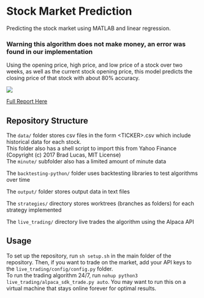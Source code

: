 # Stock Market Prediction
Predicting the stock market using MATLAB and linear regression. 

### Warning this algorithm does not make money, an error was found in our implementation 

Using the opening price, high price, and low price of a stock over two weeks, as well as the current stock opening price, this model predicts the closing price of that stock with about 80% accuracy.

![](https://github.com/intermezzio/stock-market-prediction/blob/matlab_original_algorithm/output/jnug_gains.png)

[Full Report Here](https://docs.google.com/document/d/1L3u5gKNvpuLp4S4-yjCEbRjHrwH91EEyRn_v-18-4_s/edit?usp=sharing)

## Repository Structure
The `data/` folder stores csv files in the form \<TICKER\>.csv which include historical data for each stock.\
This folder also has a shell script to import this from Yahoo Finance (Copyright (c) 2017 Brad Lucas, MIT License) \
The `minute/` subfolder also has a limited amount of minute data
  
The `backtesting-python/` folder uses backtesting libraries to test algorithms over time

The `output/` folder stores output data in text files

The `strategies/` directory stores worktrees (branches as folders) for each strategy implemented

The `live_trading/` directory live trades the algorithm using the Alpaca API

## Usage

To set up the repository, run `sh setup.sh` in the main folder of the repository. Then, if you want to trade on the market, add your API keys to the `live_trading/config/config.py` folder. \
To run the trading algorithm 24/7, run `nohup python3 live_trading/alpaca_sdk_trade.py auto`. You may want to run this on a virtual machine that stays online forever for optimal results.
